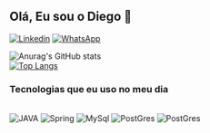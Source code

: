 ## Olá, Eu sou o Diego 🖖

[![Linkedin](https://img.shields.io/badge/LinkedIn-0077B5?style=for-the-badge&logo=linkedin&logoColor=white)](https://www.linkedin.com/in/diego-ssantos/)
[![WhatsApp](https://img.shields.io/badge/WhatsApp-25D366?style=for-the-badge&logo=whatsapp&logoColor=white)](https://wa.me/qr/KC4LWID7VXFVH1)
   
   
![Anurag's GitHub stats](https://github-readme-stats.vercel.app/api?username=Diego-k2&show_icons=true&theme=cobalt)   
[![Top Langs](https://github-readme-stats.vercel.app/api/top-langs/?username=Diego-k2&layout=compact&theme=cobalt)](https://github.com/anuraghazra/github-readme-stats)
 
### Tecnologias que eu uso no meu dia 

<div style = "display: inline_block"></br>
  <img alt="JAVA" src="https://img.shields.io/badge/Java-ED8B00?style=for-the-badge&logo=java&logoColor=white">
  <img alt="Spring" src="https://img.shields.io/badge/Spring-6DB33F?style=for-the-badge&logo=spring&logoColor=white">
  <img alt="MySql" src="https://img.shields.io/badge/MySQL-00000F?style=for-the-badge&logo=mysql&logoColor=white">
  <img alt="PostGres" src="https://img.shields.io/badge/PostgreSQL-316192?style=for-the-badge&logo=postgresql&logoColor=white">
  <img alt="PostGres" src="https://img.shields.io/badge/Python-14354C?style=for-the-badge&logo=python&logoColor=white">
 </div></br>
  
